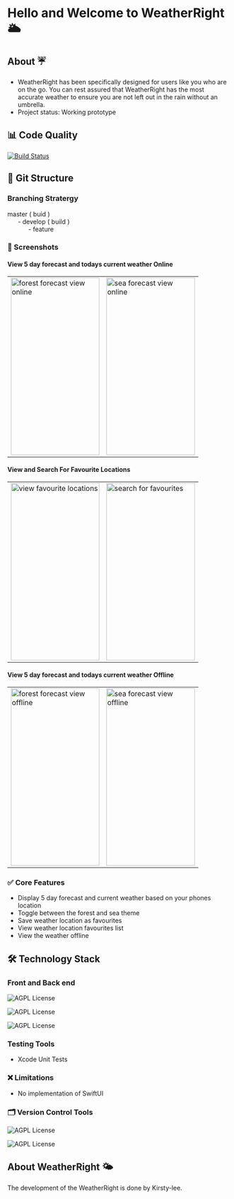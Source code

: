 # Hello and Welcome to WeatherRight 🌥

## About ☔️
* WeatherRight has been specifically designed for users like you who are on the go. You can rest assured that WeatherRight has the most accurate weather to ensure you are not left out in the rain without an umbrella.
* Project status: Working prototype

## :bar_chart: Code Quality
[![Build Status](https://app.bitrise.io/app/f6672c5f3fb76e55/status.svg?token=4u0lsnLdln0bSg8lx-8BLw&branch=master)](https://app.bitrise.io/app/f6672c5f3fb76e55)

## :mag_right: Git Structure
### Branching Stratergy

master ( buid )
</br>
&nbsp;&nbsp;&nbsp;&nbsp;&nbsp;&nbsp;- develop ( build )
</br>
&nbsp;&nbsp;&nbsp;&nbsp;&nbsp;&nbsp;&nbsp;&nbsp;&nbsp;&nbsp;&nbsp;&nbsp;- feature

### :camera_flash: Screenshots

#### View 5 day forecast and todays current weather Online
<table>
<tr>
<td><img src="https://user-images.githubusercontent.com/98941706/165125442-8191fe9f-b5ed-42d4-8ce4-34105f5b15de.png" alt="forest forecast view online" height=400 width=200></td>
<td><img src="https://user-images.githubusercontent.com/98941706/165125454-3dc0229c-e4f0-4a6d-bbc5-4a5359e1ebc2.png" alt="sea forecast view online" height=400 width=200></td>
</tr>
</table>

#### View and Search For Favourite Locations
<table>
<tr>
<td><img src="https://user-images.githubusercontent.com/98941706/165125681-cb299f53-0f8f-4f48-b2ca-65fba73c0b6a.png" alt="view favourite locations" height=400 width=200></td>
<td><img src="https://user-images.githubusercontent.com/98941706/165125969-2d8c4c9b-fa96-40a2-833e-14b0e3d3f412.png" alt="search for favourites" height=400 width=200></td>
</tr>
</table>

#### View 5 day forecast and todays current weather Offline
<table>
<tr>
<td><img src="https://user-images.githubusercontent.com/98941706/165126082-b4f52be0-c8b1-424f-be8a-171588d8da43.png" alt="forest forecast view offline" height=400 width=200></td>
<td><img src="https://user-images.githubusercontent.com/98941706/165126907-39c13cbc-2c7c-44bd-9aec-104ca4e45c74.png" alt="sea forecast view offline" height=400 width=200></td>
</tr>
</table>

### :white_check_mark: Core Features
* Display 5 day forecast and current weather based on your phones location
* Toggle between the forest and sea theme
* Save weather location as favourites
* View weather location favourites list
* View the weather offline

## :hammer_and_wrench: Technology Stack

### Front and Back end 
![AGPL License](https://img.shields.io/badge/iOS-000000?style=for-the-badge&logo=ios&logoColor=white)

![AGPL License](https://img.shields.io/badge/Swift-FA7343?style=for-the-badge&logo=swift&logoColor=white)

![AGPL License](https://img.shields.io/badge/Xcode-007ACC?style=for-the-badge&logo=Xcode&logoColor=white)

### Testing Tools
* Xcode Unit Tests

### :x: Limitations
* No implementation of SwiftUI

### :card_index_dividers: Version Control Tools
![AGPL License](https://img.shields.io/badge/GitHub-100000?style=for-the-badge&logo=github&logoColor=white)

![AGPL License](https://img.shields.io/badge/Git-F05032?style=for-the-badge&logo=git&logoColor=white)

##  About WeatherRight 🌤

The development of the WeatherRight is done by Kirsty-lee.

